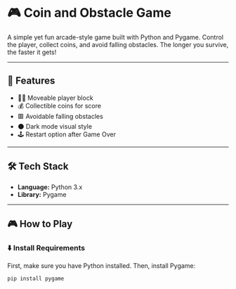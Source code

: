 # 🎮 Coin and Obstacle Game

A simple yet fun arcade-style game built with Python and Pygame. Control the player, collect coins, and avoid falling obstacles. The longer you survive, the faster it gets!

---

## 🚀 Features

- 🧍‍♂️ Moveable player block
- 💰 Collectible coins for score
- 🟥 Avoidable falling obstacles
- 🌑 Dark mode visual style
- 🕹️ Restart option after Game Over

---

## 🛠️ Tech Stack

- **Language:** Python 3.x  
- **Library:** Pygame

---

## 🎮 How to Play

### ⬇️ Install Requirements

First, make sure you have Python installed. Then, install Pygame:

```bash
pip install pygame
